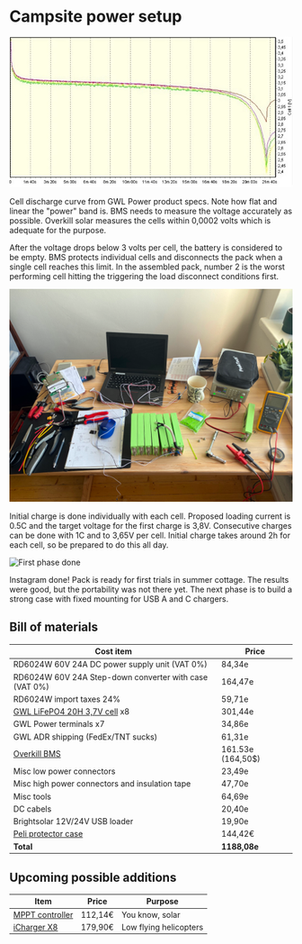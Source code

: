# Campsite power setup
![Discharge curve of a cell](./zg20-discharge-3c.jpg)

Cell discharge curve from GWL Power product specs. Note how flat and linear the "power" band is.
BMS needs to measure the voltage accurately as possible. 
Overkill solar measures the cells within 0,0002 volts which is adequate for the purpose.

After the voltage drops below 3 volts per cell, the battery is considered to be empty.
BMS protects individual cells and disconnects the pack when a single cell reaches this limit.
In the assembled pack, number 2 is the worst performing cell hitting the triggering the load disconnect conditions
first. 

![Loading the first cells](./kantosahko_cells_first_charge.png)

Initial charge is done individually with each cell. Proposed loading current is 0.5C and the target voltage for the 
first charge is 3,8V. Consecutive charges can be done with 1C and to 3,65V per cell.
Initial charge takes around 2h for each cell, so be prepared to do this all day.

![First phase done](./kantosahko_1st_phase.png)

Instagram done! Pack is ready for first trials in summer cottage. The results were good, but the portability was not 
there yet. The next phase is to build a strong case with fixed mounting for USB A and C chargers.

## Bill of materials

| Cost item                                                                                                                        | Price             |
|----------------------------------------------------------------------------------------------------------------------------------|-------------------|
| RD6024W 60V 24A DC power supply unit (VAT 0%)                                                                                    | 84,34e            |
| RD6024W 60V 24A Step-down converter with case (VAT 0%)                                                                           | 164,47e           |
| RD6024W import taxes 24%                                                                                                         | 59,71e            |
| [GWL LiFePO4 20H 3,7V cell](https://shop.gwl.eu/LiFePO4-cells-3-2-V/LiFePO4-High-Power-Cell-3-2V-20Ah-Alu-case-CE.html?cur=1) x8 | 301,44e           |
| GWL Power terminals x7                                                                                                           | 34,86e            |
| GWL ADR shipping (FedEx/TNT sucks)                                                                                               | 61,31e            |
| [Overkill BMS](https://overkillsolar.com/product/8s-bms-100a-lifepo4-m6-threaded/)                                               | 161.53e (164,50$) |
| Misc low power connectors                                                                                                        | 23,49e            |
| Misc high power connectors and insulation tape                                                                                   | 47,70e            |
| Misc tools                                                                                                                       | 64,69e            |
| DC cabels                                                                                                                        | 20,40e            |
| Brightsolar 12V/24V USB loader                                                                                                   | 19,90e            |
| [Peli protector case](https://www.amazon.de/-/en/gp/product/B000M463F0/)                                                         | 144,42€           |
| **Total**                                                                                                                        | **1188,08e**      |

## Upcoming possible additions
| Item                                                                                                                        | Price   | Purpose                |
|-----------------------------------------------------------------------------------------------------------------------------|---------|------------------------|
| [MPPT controller](https://shop.gwl.eu/Victron-Energy/Victron-MPPT-controller-75V-15A-Bluetooth-12-24-V.html?cur=1)          | 112,14€ | You know, solar        |
| [iCharger X8](https://www.stefansliposhop.de/en/chargers-power-supplys/junsi/junsi-icharger-x8-charger-1100w-8s::2053.html) | 179,90€ | Low flying helicopters |

